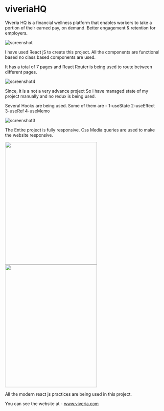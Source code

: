 # viveriaHQ

 Viveria HQ is a financial wellness platform that enables workers to take a portion of their earned pay, on demand. Better engagement & retention for employers.
 
 ![screenshot](https://user-images.githubusercontent.com/103094638/161903859-1e7912b2-35f5-46ac-94f9-b9dc41fcbed5.png)
 
 
 I have used React jS to create this project.
 All the components are functional based no class based components are used.
 
 It has a total of 7 pages and
 React Router is being used to route between different pages.


![screenshot4](https://user-images.githubusercontent.com/103094638/161904234-233fe8cf-a667-4cb2-91bf-8737c53e199e.png)


Since, it is a not a very advance project So i have managed state of my project manually and no redux is being used.

Several Hooks are being used. Some of them are -
1-useState 2-useEffect 3-useRef 4-useMemo


![screenshot3](https://user-images.githubusercontent.com/103094638/161904756-60c93cb6-2bec-4951-9a9e-ca96dc01598b.png)


The Entire project is fully responsive. Css Media queries are used to make the website responsive.


<img src="https://user-images.githubusercontent.com/103094638/161905095-526da129-bac2-4030-8936-6028760ec367.jpeg" width="300" height="400">
<img src="https://user-images.githubusercontent.com/103094638/161905101-953ee0c3-2e6d-499a-9460-853ead5bd251.jpeg" width="300" height="400">


All the modern react js practices are being used in this project.



You can see the website at - www.viveria.com

